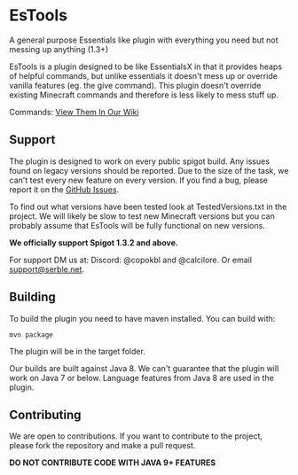 # EsTools
A general purpose Essentials like plugin with everything you need but not messing up anything (1.3+)

EsTools is a plugin designed to be like EssentialsX in that it provides heaps of 
helpful commands, but unlike essentials it doesn't mess up or override vanilla features (eg. the give command). 
This plugin doesn't override existing Minecraft commands and therefore is less likely to mess stuff up.

Commands:
[View Them In Our Wiki](https://github.com/CoPokBl/EsTools/wiki/commands)

## Support
The plugin is designed to work on every public spigot build. Any issues found on legacy versions
should be reported. Due to the size of the task, we can't test every new feature on every version.
If you find a bug, please report it on the [GitHub Issues](https://github.com/CoPokBl/EsTools/issues).

To find out what versions have been tested look at TestedVersions.txt in the project.
We will likely be slow to test new Minecraft versions but you can probably assume 
that EsTools will be fully functional on new versions.

**We officially support Spigot 1.3.2 and above.**

For support DM us at: Discord: @copokbl and @calcilore. Or email support@serble.net.

## Building
To build the plugin you need to have maven installed. You can build with:
```shell
mvn package
```
The plugin will be in the target folder.

Our builds are built against Java 8. We can't guarantee that the plugin will work on Java 7 or below.
Language features from Java 8 are used in the plugin.

## Contributing
We are open to contributions. If you want to contribute to the project, please fork the repository and make a pull request.

**DO NOT CONTRIBUTE CODE WITH JAVA 9+ FEATURES**